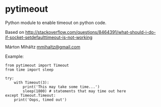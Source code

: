 # pytimeout

Python module to enable timeout on python code.

Based on http://stackoverflow.com/questions/8464391/what-should-i-do-if-socket-setdefaulttimeout-is-not-working

Márton Miháltz <mmihaltz@gmail.com>

Example:

```
from pytimeout import Timeout
from time import sleep

try:
    with Timeout(3):
        print('This may take some time...')
        sleep(1800) # statements that may time out here
except Timeout.Timeout:
    print('Oops, timed out')
```

